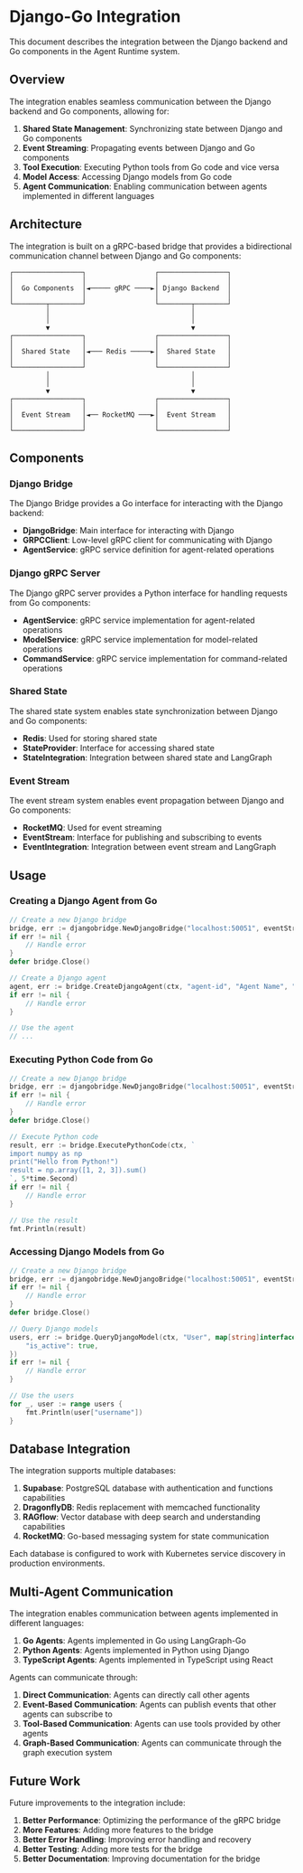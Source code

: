 # Django-Go Integration

This document describes the integration between the Django backend and Go components in the Agent Runtime system.

## Overview

The integration enables seamless communication between the Django backend and Go components, allowing for:

1. **Shared State Management**: Synchronizing state between Django and Go components
2. **Event Streaming**: Propagating events between Django and Go components
3. **Tool Execution**: Executing Python tools from Go code and vice versa
4. **Model Access**: Accessing Django models from Go code
5. **Agent Communication**: Enabling communication between agents implemented in different languages

## Architecture

The integration is built on a gRPC-based bridge that provides a bidirectional communication channel between Django and Go components:

```
┌─────────────────┐                 ┌─────────────────┐
│                 │                 │                 │
│  Go Components  │◄───── gRPC ────►│ Django Backend  │
│                 │                 │                 │
└────────┬────────┘                 └────────┬────────┘
         │                                   │
         │                                   │
         ▼                                   ▼
┌─────────────────┐                 ┌─────────────────┐
│                 │                 │                 │
│  Shared State   │◄─── Redis ─────►│  Shared State   │
│                 │                 │                 │
└─────────────────┘                 └─────────────────┘
         │                                   │
         │                                   │
         ▼                                   ▼
┌─────────────────┐                 ┌─────────────────┐
│                 │                 │                 │
│  Event Stream   │◄── RocketMQ ───►│  Event Stream   │
│                 │                 │                 │
└─────────────────┘                 └─────────────────┘
```

## Components

### Django Bridge

The Django Bridge provides a Go interface for interacting with the Django backend:

- **DjangoBridge**: Main interface for interacting with Django
- **GRPCClient**: Low-level gRPC client for communicating with Django
- **AgentService**: gRPC service definition for agent-related operations

### Django gRPC Server

The Django gRPC server provides a Python interface for handling requests from Go components:

- **AgentService**: gRPC service implementation for agent-related operations
- **ModelService**: gRPC service implementation for model-related operations
- **CommandService**: gRPC service implementation for command-related operations

### Shared State

The shared state system enables state synchronization between Django and Go components:

- **Redis**: Used for storing shared state
- **StateProvider**: Interface for accessing shared state
- **StateIntegration**: Integration between shared state and LangGraph

### Event Stream

The event stream system enables event propagation between Django and Go components:

- **RocketMQ**: Used for event streaming
- **EventStream**: Interface for publishing and subscribing to events
- **EventIntegration**: Integration between event stream and LangGraph

## Usage

### Creating a Django Agent from Go

```go
// Create a new Django bridge
bridge, err := djangobridge.NewDjangoBridge("localhost:50051", eventStream)
if err != nil {
    // Handle error
}
defer bridge.Close()

// Create a Django agent
agent, err := bridge.CreateDjangoAgent(ctx, "agent-id", "Agent Name", "agent-role")
if err != nil {
    // Handle error
}

// Use the agent
// ...
```

### Executing Python Code from Go

```go
// Create a new Django bridge
bridge, err := djangobridge.NewDjangoBridge("localhost:50051", eventStream)
if err != nil {
    // Handle error
}
defer bridge.Close()

// Execute Python code
result, err := bridge.ExecutePythonCode(ctx, `
import numpy as np
print("Hello from Python!")
result = np.array([1, 2, 3]).sum()
`, 5*time.Second)
if err != nil {
    // Handle error
}

// Use the result
fmt.Println(result)
```

### Accessing Django Models from Go

```go
// Create a new Django bridge
bridge, err := djangobridge.NewDjangoBridge("localhost:50051", eventStream)
if err != nil {
    // Handle error
}
defer bridge.Close()

// Query Django models
users, err := bridge.QueryDjangoModel(ctx, "User", map[string]interface{}{
    "is_active": true,
})
if err != nil {
    // Handle error
}

// Use the users
for _, user := range users {
    fmt.Println(user["username"])
}
```

## Database Integration

The integration supports multiple databases:

1. **Supabase**: PostgreSQL database with authentication and functions capabilities
2. **DragonflyDB**: Redis replacement with memcached functionality
3. **RAGflow**: Vector database with deep search and understanding capabilities
4. **RocketMQ**: Go-based messaging system for state communication

Each database is configured to work with Kubernetes service discovery in production environments.

## Multi-Agent Communication

The integration enables communication between agents implemented in different languages:

1. **Go Agents**: Agents implemented in Go using LangGraph-Go
2. **Python Agents**: Agents implemented in Python using Django
3. **TypeScript Agents**: Agents implemented in TypeScript using React

Agents can communicate through:

1. **Direct Communication**: Agents can directly call other agents
2. **Event-Based Communication**: Agents can publish events that other agents can subscribe to
3. **Tool-Based Communication**: Agents can use tools provided by other agents
4. **Graph-Based Communication**: Agents can communicate through the graph execution system

## Future Work

Future improvements to the integration include:

1. **Better Performance**: Optimizing the performance of the gRPC bridge
2. **More Features**: Adding more features to the bridge
3. **Better Error Handling**: Improving error handling and recovery
4. **Better Testing**: Adding more tests for the bridge
5. **Better Documentation**: Improving documentation for the bridge
